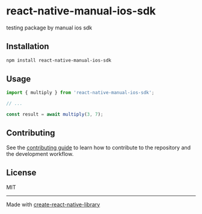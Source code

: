 # react-native-manual-ios-sdk

testing package by manual ios sdk

## Installation

```sh
npm install react-native-manual-ios-sdk
```

## Usage

```js
import { multiply } from 'react-native-manual-ios-sdk';

// ...

const result = await multiply(3, 7);
```

## Contributing

See the [contributing guide](CONTRIBUTING.md) to learn how to contribute to the repository and the development workflow.

## License

MIT

---

Made with [create-react-native-library](https://github.com/callstack/react-native-builder-bob)
